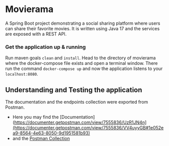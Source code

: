 # Movierama
A Spring Boot project demonstrating a social sharing platform where users can share their favorite movies.
It is written using Java 17 and the services are exposed with a REST API.

### Get the application up & running 
Run maven goals `clean` and `install`.
Head to the directory of movierama where the docker-compose file exists and open a terminal window.
There run the command `docker-compose up` and now the application listens to your `localhost:8080`.

## Understanding and Testing the application
The documentation and the endpoints collection were exported from Postman. 
- Here you may find the [Documentation](https://documenter.getpostman.com/view/7555836/UzR1JN4n](https://documenter.getpostman.com/view/7555836/VV4uyyGB#1e052ea9-8564-4e63-8050-9d1951581b93)
- and the [Postman Collection](https://github.com/dinos217/survey-cow/files/9155138/SurveyCow.Endpoints.postman_collection.zip)


